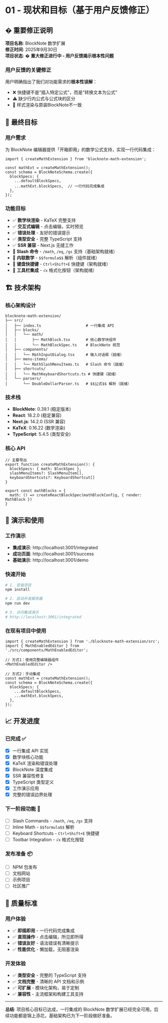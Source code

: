 # 01 - 现状和目标（基于用户反馈修正）

## � 重要修正说明

**项目名称**: BlockNote 数学扩展  
**修正时间**: 2025年9月30日  
**项目状态**: � **重大修正进行中 - 用户反馈揭示根本性问题**

### 用户反馈的关键修正
用户明确指出了我们对功能需求的**根本性误解**：
- ❌ 快捷键不是"插入特定公式"，而是"转换文本为公式"
- ⚠️ 缺少行内公式与公式块的区分
- 🎨 样式渲染与原装BlockNote不一致

## 🎯 最终目标

### 用户需求
为 BlockNote 编辑器提供「开箱即用」的数学公式支持，实现一行代码集成：

```tsx
import { createMathExtension } from 'blocknote-math-extension';

const mathExt = createMathExtension();
const schema = BlockNoteSchema.create({
  blockSpecs: {
    ...defaultBlockSpecs,
    ...mathExt.blockSpecs,  // 一行代码完成集成
  },
});
```

### 功能目标
- ✅ **数学块渲染** - KaTeX 完整支持
- ✅ **交互式编辑** - 点击编辑，实时预览
- ✅ **错误处理** - 友好的错误提示
- ✅ **类型安全** - 完整 TypeScript 支持
- ✅ **SSR 兼容** - Next.js 无缝工作
- 🔄 **Slash 命令** - `/math`, `/eq`, `/gs` 支持（基础架构就绪）
- 🔄 **内联数学** - `$$formula$$` 解析（组件就绪）
- 🔄 **键盘快捷键** - `Ctrl+Shift+E` 快捷键（架构就绪）
- 🔄 **工具栏集成** - `√x` 格式化按钮（架构就绪）

## 🏗️ 技术架构

### 核心架构设计
```
blocknote-math-extension/
├── src/
│   ├── index.ts                    # 一行集成 API
│   ├── blocks/
│   │   └── math/
│   │       ├── MathBlock.tsx       # 核心数学块组件
│   │       └── MathBlockSpec.ts    # BlockNote 规范
│   ├── components/
│   │   └── MathInputDialog.tsx     # 输入对话框（就绪）
│   ├── menu-items/
│   │   └── MathSlashMenuItems.ts   # Slash 命令（就绪）
│   ├── shortcuts/
│   │   └── MathKeyboardShortcuts.ts # 快捷键（就绪）
│   └── parsers/
│       └── DoubleDollarParser.ts   # $$公式$$ 解析（就绪）
```

### 技术栈
- **BlockNote**: 0.39.1 (稳定版本)
- **React**: 18.2.0 (稳定兼容)
- **Next.js**: 14.2.0 (SSR 兼容)
- **KaTeX**: 0.16.22 (数学渲染)
- **TypeScript**: 5.4.5 (类型安全)

### 核心 API
```tsx
// 主要导出
export function createMathExtension(): {
  blockSpecs: { math: BlockSpec },
  slashMenuItems?: SlashMenuItem[],
  keyboardShortcuts?: KeyboardShortcut[]
}

export const mathBlocks = {
  math: () => createReactBlockSpec(mathBlockConfig, { render: MathBlock })
}
```

## 🚀 演示和使用

### 工作演示
- **集成演示**: http://localhost:3001/integrated
- **成功页面**: http://localhost:3001/success
- **基础演示**: http://localhost:3001/demo

### 快速开始
```bash
# 1. 安装项目
npm install

# 2. 启动开发服务器
npm run dev

# 3. 访问集成演示
# http://localhost:3001/integrated
```

### 在现有项目中使用
```tsx
import { createMathExtension } from './blocknote-math-extension/src';
import { MathEnabledEditor } from './src/components/MathEnabledEditor';

// 方式1：使用完整编辑器组件
<MathEnabledEditor />

// 方式2：手动集成
const mathExt = createMathExtension();
const schema = BlockNoteSchema.create({
  blockSpecs: {
    ...defaultBlockSpecs,
    ...mathExt.blockSpecs,
  },
});
```

## 📈 开发进度

### 已完成 ✅
- [x] 一行集成 API 实现
- [x] 数学块核心功能
- [x] KaTeX 渲染和错误处理
- [x] BlockNote 深度集成
- [x] SSR 兼容性修复
- [x] TypeScript 类型定义
- [x] 工作演示应用
- [x] 完整的错误边界处理

### 下一阶段功能 🔄
- [ ] Slash Commands - `/math`, `/eq`, `/gs` 支持
- [ ] Inline Math - `$$formula$$` 解析
- [ ] Keyboard Shortcuts - `Ctrl+Shift+E` 快捷键
- [ ] Toolbar Integration - `√x` 格式化按钮

### 发布准备 📦
- [ ] NPM 包发布
- [ ] 文档网站
- [ ] 示例项目
- [ ] 社区推广

## 🎯 质量标准

### 用户体验
- ✅ **即插即用** - 一行代码完成集成
- ✅ **直观操作** - 点击编辑，所见即所得
- ✅ **错误友好** - 语法错误有清晰提示
- ✅ **性能优化** - 懒加载，无阻塞渲染

### 开发体验
- ✅ **类型安全** - 完整的 TypeScript 支持
- ✅ **文档完整** - 清晰的 API 文档和示例
- ✅ **可扩展** - 模块化架构，易于定制
- ✅ **兼容性** - 主流框架和构建工具支持

---

**总结**: 项目核心目标已达成，一行集成的 BlockNote 数学扩展已经完全可用。后续功能都是锦上添花，基础架构已为下一阶段做好准备。